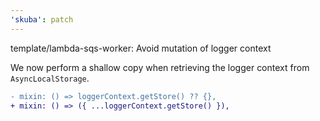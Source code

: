 ```yaml
---
'skuba': patch
---
```


template/lambda-sqs-worker: Avoid mutation of logger context

We now perform a shallow copy when retrieving the logger context from `AsyncLocalStorage`.

```diff
- mixin: () => loggerContext.getStore() ?? {},
+ mixin: () => ({ ...loggerContext.getStore() }),
```
